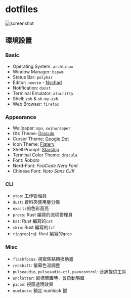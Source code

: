 # dotfiles

![screenshot](https://i.imgur.com/c4m1Nd9.png)

## 環境設置

### Basic

- Operating System: `archlinux`
- Window Manager: `bspwm`
- Status Bar: `polybar`
- Editor: `neovim` - [Nvchad](https://nvchad.github.io/)
- Notification: `dunst`
- Terminal Emulator: `alacritty`
- Shell: `zsh` & `oh-my-zsh`
- Web Browser: `firefox`

### Appearance

- Wallpaper: `mpv`, `xwinwrapper`
- Gtk Theme: [Dracula](https://www.gnome-look.org/p/1099856/)
- Cursor Theme: [Google Dot](https://www.gnome-look.org/p/1215613/)
- Icon Theme: [Flatery](https://www.gnome-look.org/p/1332404/)
- Shell Prompt: [Starship](https://starship.rs/)
- Terminal Color Theme: `dracula`
- Font: _Roboto_
- Nerd-Font: _FiraCode Nerd Font_
- Chinese Font: _Noto Sans CJK_

### CLI

- `ytop`: 工作管理員
- `dust`: 資料夾使用量分佈
- `exa`: `ls`的色彩高亮
- `procs`: Rust 編寫的流程管理員
- `bat`: Rust 編寫的`cat`
- `skim`: Rust 編寫的`fzf`
- `ripgrep`(`rg`): Rust 編寫的`grep`

### Misc

- `flashfocus`: 視窗焦點轉換動畫
- `redshift`: 螢幕色溫調整
- `pulseaudio`, `pulseaudio-ctl`, `pavucontrol`: 音訊提供工具
- `unclutter`: 鼠標閒置時，會自動隱藏
- `picom`: 視窗透明效果
- `numlockx`: 鎖定 numlock 鍵
